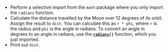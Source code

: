 + Perform a selective import from the `math` package where you only import the `radians` function.
+ Calculate the distance travelled by the Moon over 12 degrees of its orbit. Assign the result to `dist`. You can calculate this as `r * phi`, where `r` is the radius and `phi` is the angle in radians. To convert an angle in degrees to an angle in radians, use the [**`radians()`**](https://docs.python.org/3/library/math.html#math.radians) function, which you just imported.
+ Print out `dist`.